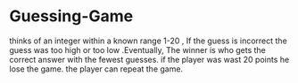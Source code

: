 # Guessing-Game
thinks of an integer within a known range 1-20 , If the guess is incorrect  the guess was too high or too low .Eventually, The winner is who gets the correct answer with the fewest guesses. if the player was wast 20 points he lose the game. the player can repeat the game.
